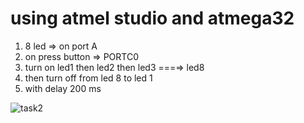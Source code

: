 
# using atmel studio and atmega32

1. 8 led ⇒ on port A
2. on press button ⇒ PORTC0 
3. turn on led1 then led2 then led3 ===⇒ led8
4. then turn off from led 8 to led 1
5. with delay 200 ms

![task2](https://github.com/mohamed-belall/Embedded_System_learn_in_depth_diploma/assets/77551534/81bb3513-c0ac-4373-bbd0-9ecdec50c9f5)
